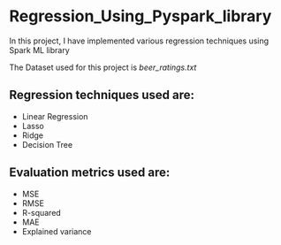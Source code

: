 # Regression_Using_Pyspark_library
In this project, I have implemented various regression techniques using Spark ML library

The Dataset used for this project is *beer_ratings.txt*

## Regression techniques used are:
- Linear Regression
- Lasso 
- Ridge
- Decision Tree

## Evaluation metrics used are:
- MSE
- RMSE 
- R-squared
- MAE
- Explained variance
